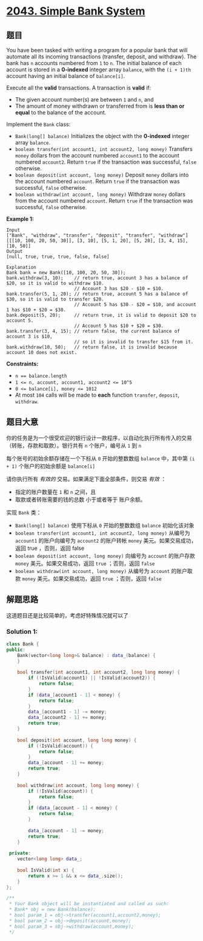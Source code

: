 # [2043. Simple Bank System](https://leetcode.com/problems/simple-bank-system/)

## 题目

You have been  tasked with writing a program for a popular bank that will automate all  its incoming transactions (transfer, deposit, and withdraw). The bank  has `n` accounts numbered from `1` to `n`. The initial balance of each account is stored in a **0-indexed** integer array `balance`, with the `(i + 1)th` account having an initial balance of `balance[i]`.

Execute all the **valid** transactions. A transaction is **valid** if:

- The given account number(s) are between `1` and `n`, and
- The amount of money withdrawn or transferred from is **less than or equal** to the balance of the account.

Implement the `Bank` class:

- `Bank(long[] balance)` Initializes the object with the **0-indexed** integer array `balance`.
- `boolean transfer(int account1, int account2, long money)` Transfers `money` dollars from the account numbered `account1` to the account numbered `account2`. Return `true` if the transaction was successful, `false` otherwise.
- `boolean deposit(int account, long money)` Deposit `money` dollars into the account numbered `account`. Return `true` if the transaction was successful, `false` otherwise.
- `boolean withdraw(int account, long money)` Withdraw `money` dollars from the account numbered `account`. Return `true` if the transaction was successful, `false` otherwise.

 

**Example 1:**

```
Input
["Bank", "withdraw", "transfer", "deposit", "transfer", "withdraw"]
[[[10, 100, 20, 50, 30]], [3, 10], [5, 1, 20], [5, 20], [3, 4, 15], [10, 50]]
Output
[null, true, true, true, false, false]

Explanation
Bank bank = new Bank([10, 100, 20, 50, 30]);
bank.withdraw(3, 10);    // return true, account 3 has a balance of $20, so it is valid to withdraw $10.
                         // Account 3 has $20 - $10 = $10.
bank.transfer(5, 1, 20); // return true, account 5 has a balance of $30, so it is valid to transfer $20.
                         // Account 5 has $30 - $20 = $10, and account 1 has $10 + $20 = $30.
bank.deposit(5, 20);     // return true, it is valid to deposit $20 to account 5.
                         // Account 5 has $10 + $20 = $30.
bank.transfer(3, 4, 15); // return false, the current balance of account 3 is $10,
                         // so it is invalid to transfer $15 from it.
bank.withdraw(10, 50);   // return false, it is invalid because account 10 does not exist.
```

 

**Constraints:**

- `n == balance.length`
- `1 <= n, account, account1, account2 <= 10^5`
- `0 <= balance[i], money <= 1012`
- At most `104` calls will be made to **each** function `transfer`, `deposit`, `withdraw`.

## 题目大意

你的任务是为一个很受欢迎的银行设计一款程序，以自动化执行所有传入的交易（转账，存款和取款）。银行共有 `n` 个账户，编号从 `1` 到 `n`  

每个账号的初始余额存储在一个下标从 `0` 开始的整数数组 `balance` 中，其中第 `(i + 1)` 个账户的初始余额是 `balance[i]` 

请你执行所有 *有效的* 交易。如果满足下面全部条件，则交易 *有效* ：

- 指定的账户数量在 `1` 和 `n` 之间，且
- 取款或者转账需要的钱的总数 小于或者等于 账户余额。

实现 `Bank` 类：

- `Bank(long[] balance)` 使用下标从 `0` 开始的整数数组 `balance` 初始化该对象
- `boolean transfer(int account1, int account2, long money)` 从编号为 `account1` 的账户向编号为  `account2` 的账户转帐 `money` 美元。如果交易成功，返回 true ，否则，返回 false 
- `boolean deposit(int account, long money)` 向编号为 `account` 的账户存款` money` 美元。如果交易成功，返回 `true` ；否则，返回 `false` 
- `boolean withdraw(int account, long money)` 从编号为 `account` 的账户取款 `money` 美元。如果交易成功，返回 `true` ；否则，返回 `false`

## 解题思路

这道题目还是比较简单的，考虑好特殊情况就可以了

### Solution 1:

````c++
class Bank {
public:
    Bank(vector<long long>& balance) : data_(balance) {
    }
    
    bool transfer(int account1, int account2, long long money) {
        if (!IsValid(account1) || !IsValid(account2)) {
            return false;
        }
        if (data_[account1 - 1] < money) {
            return false;
        }
        data_[account1 - 1] -= money;
        data_[account2 - 1] += money;
        return true;
    }
    
    bool deposit(int account, long long money) {
        if (!IsValid(account)) {
            return false;
        }
        data_[account - 1] += money;
        return true;
    }
    
    bool withdraw(int account, long long money) {
        if (!IsValid(account)) {
            return false;
        }
        if (data_[account - 1] < money) {
            return false;
        }
        
        data_[account - 1] -= money;
        return true;
    }
    
 private:
    vector<long long> data_;
    
    bool IsValid(int x) {
        return x >= 1 && x <= data_.size();
    }
};

/**
 * Your Bank object will be instantiated and called as such:
 * Bank* obj = new Bank(balance);
 * bool param_1 = obj->transfer(account1,account2,money);
 * bool param_2 = obj->deposit(account,money);
 * bool param_3 = obj->withdraw(account,money);
 */
````
